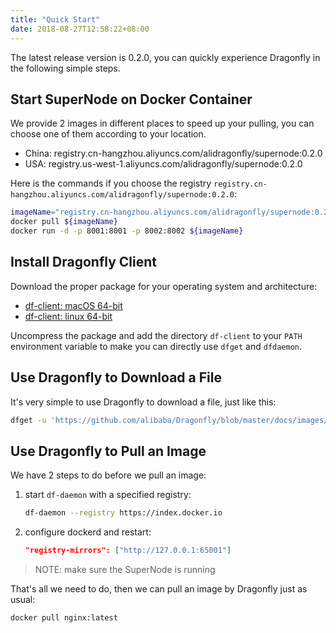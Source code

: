 ```yaml
---
title: "Quick Start"
date: 2018-08-27T12:58:22+08:00
---
```


The latest release version is 0.2.0, you can quickly experience Dragonfly in the following simple steps.

## Start SuperNode on Docker Container

We provide 2 images in different places to speed up your pulling, you can choose one of them according to your location.
* China: registry.cn-hangzhou.aliyuncs.com/alidragonfly/supernode:0.2.0
* USA: registry.us-west-1.aliyuncs.com/alidragonfly/supernode:0.2.0

Here is the commands if you choose the registry `registry.cn-hangzhou.aliyuncs.com/alidragonfly/supernode:0.2.0`:
```bash
imageName="registry.cn-hangzhou.aliyuncs.com/alidragonfly/supernode:0.2.0"
docker pull ${imageName}
docker run -d -p 8001:8001 -p 8002:8002 ${imageName}
```

## Install Dragonfly Client

Download the proper package for your operating system and architecture:
* [df-client: macOS 64-bit](https://github.com/alibaba/Dragonfly/releases/download/v0.2.0/df-client_0.2.0_darwin_amd64.tar.gz)
* [df-client: linux 64-bit](https://github.com/alibaba/Dragonfly/releases/download/v0.2.0/df-client_0.2.0_linux_amd64.tar.gz)

Uncompress the package and add the directory `df-client` to your `PATH` environment variable to make you can directly use `dfget` and `dfdaemon`.

## Use Dragonfly to Download a File

It's very simple to use Dragonfly to download a file, just like this:
```bash
dfget -u 'https://github.com/alibaba/Dragonfly/blob/master/docs/images/logo.png' -o /tmp/logo.png
```

## Use Dragonfly to Pull an Image

We have 2 steps to do before we pull an image:
1. start `df-daemon` with a specified registry:
    ```bash
    df-daemon --registry https://index.docker.io
    ```
2. configure dockerd and restart:
    ```json
    "registry-mirrors": ["http://127.0.0.1:65001"]
    ```

> NOTE: make sure the SuperNode is running

That's all we need to do, then we can pull an image by Dragonfly just as usual:
```bash
docker pull nginx:latest
```
